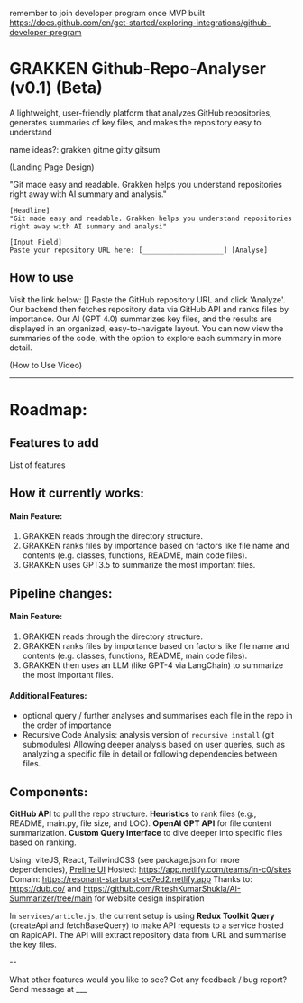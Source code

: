 remember to join developer program once MVP built
https://docs.github.com/en/get-started/exploring-integrations/github-developer-program

# GRAKKEN Github-Repo-Analyser (v0.1) (Beta)


A lightweight, user-friendly platform that analyzes GitHub repositories, generates summaries of key files, and makes the repository easy to understand

name ideas?:
grakken
gitme
gitty
gitsum


(Landing Page Design)

"Git made easy and readable. Grakken helps you understand repositories right away with AI summary and analysis."

```plaintext
[Headline] 
"Git made easy and readable. Grakken helps you understand repositories right away with AI summary and analysi"

[Input Field]  
Paste your repository URL here: [____________________] [Analyse]
```

## How to use

Visit the link below:
[]
Paste the GitHub repository URL and click 'Analyze'.
Our backend then fetches repository data via GitHub API and ranks files by importance.
Our AI (GPT 4.0) summarizes key files, and the results are displayed in an organized, easy-to-navigate layout.
You can now view the summaries of the code, with the option to explore each summary in more detail.

(How to Use Video)

---
# Roadmap:

## Features to add
List of features

## How it currently works:
#### Main Feature:
1. GRAKKEN reads through the directory structure.
2. GRAKKEN ranks files by importance based on factors like file name and contents (e.g. classes, functions, README, main code files).
3. GRAKKEN uses GPT3.5 to summarize the most important files.

## Pipeline changes:
#### Main Feature:
1. GRAKKEN reads through the directory structure.
2. GRAKKEN ranks files by importance based on factors like file name and contents (e.g. classes, functions, README, main code files).
3. GRAKKEN then uses an LLM (like GPT-4 via LangChain) to summarize the most important files.


#### Additional Features: 
- optional query / further analyses and summarises each file in the repo in the order of importance
- Recursive Code Analysis: analysis version of `recursive install` (git submodules) Allowing deeper analysis based on user queries, such as analyzing a specific file in detail or following dependencies between files.

## Components:
**GitHub API** to pull the repo structure.
**Heuristics** to rank files (e.g., README, main.py, file size, and LOC).
**OpenAI GPT API** for file content summarization.
**Custom Query Interface** to dive deeper into specific files based on ranking.

Using: viteJS, React, TailwindCSS (see package.json for more dependencies), [Preline UI](https://preline.co/index.html)
Hosted: https://app.netlify.com/teams/in-c0/sites
Domain: https://resonant-starburst-ce7ed2.netlify.app
Thanks to: https://dub.co/ and https://github.com/RiteshKumarShukla/AI-Summarizer/tree/main  for website design inspiration


In `services/article.js`, the current setup is using **Redux Toolkit Query** (createApi and fetchBaseQuery) to make API requests to a service hosted on RapidAPI. 
The API will extract repository data from URL and summarise the key files.

--

What other features would you like to see? Got any feedback / bug report? Send message at ___
